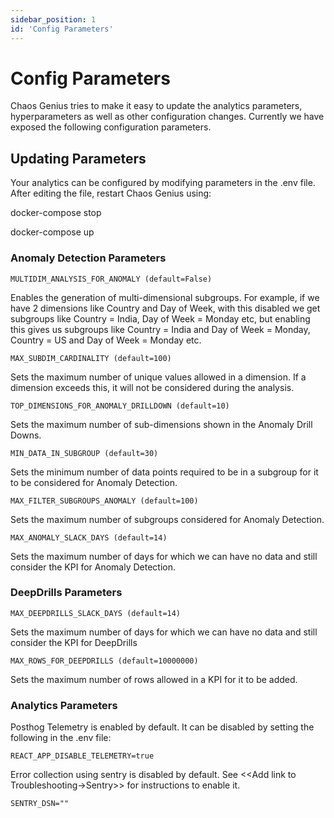 ```yaml
---
sidebar_position: 1
id: 'Config Parameters'
---
```


# Config Parameters

Chaos Genius tries to make it easy to update the analytics parameters, hyperparameters as well as other configuration changes. Currently we have exposed the following configuration parameters. 

## Updating Parameters

Your analytics can be configured by modifying parameters in the .env file. After editing the file, restart Chaos Genius using:  

docker-compose stop

docker-compose up

### Anomaly Detection Parameters

`MULTIDIM_ANALYSIS_FOR_ANOMALY (default=False)`

Enables the generation of multi-dimensional subgroups. For example, if we have 2 dimensions like Country and Day of Week, with this disabled we get subgroups like Country = India, Day of Week = Monday etc, but enabling this gives us subgroups like Country = India and Day of Week = Monday, Country = US and Day of Week = Monday etc.

`MAX_SUBDIM_CARDINALITY (default=100)`

Sets the maximum number of unique values allowed in a dimension. If a dimension exceeds this, it will not be considered during the analysis.

`TOP_DIMENSIONS_FOR_ANOMALY_DRILLDOWN (default=10)`

Sets the maximum number of sub-dimensions shown in the Anomaly Drill Downs.

`MIN_DATA_IN_SUBGROUP (default=30)`

Sets the minimum number of data points required to be in a subgroup for it to be considered for Anomaly Detection.

`MAX_FILTER_SUBGROUPS_ANOMALY (default=100)`

Sets the maximum number of subgroups considered for Anomaly Detection.

`MAX_ANOMALY_SLACK_DAYS (default=14)`

Sets the maximum number of days for which we can have no data and still consider the KPI for Anomaly Detection.

### DeepDrills Parameters

`MAX_DEEPDRILLS_SLACK_DAYS (default=14)`

Sets the maximum number of days for which we can have no data and still consider the KPI for DeepDrills

`MAX_ROWS_FOR_DEEPDRILLS (default=10000000)`

Sets the maximum number of rows allowed in a KPI for it to be added.  

### Analytics Parameters

Posthog Telemetry is enabled by default. It can be disabled by setting the following in the .env file:  

`REACT_APP_DISABLE_TELEMETRY=true ` 

Error collection using sentry is disabled by default. See <<Add link to Troubleshooting-\>Sentry\>\> for instructions to enable it.  

`SENTRY_DSN=""`
